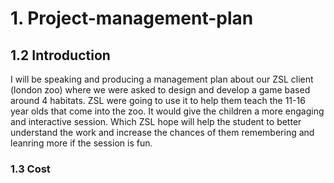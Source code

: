 # 1. Project-management-plan

## 1.2 Introduction
I will be speaking and producing a management plan about our ZSL client (london zoo) where we were asked to design and develop a game based around 4 habitats. ZSL were going to use it to help them teach the 11-16 year olds that come into the zoo. It would give the children a more engaging and interactive session. Which ZSL hope will help the student to better understand the work and increase the chances of them remembering and leanring more if the session is fun.

### 1.3 Cost
